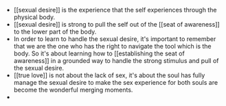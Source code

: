 - [[sexual desire]] is the experience that the self experiences through the physical body.
- [[sexual desire]] is strong to pull the self out of the [[seat of awareness]] to the lower part of the body. 
- In order to learn to handle the sexual desire, it's important to remember that we are the one who has the right to navigate the tool which is the body. So it's about learning how to [[establishing the seat of awareness]] in a grounded way to handle the strong stimulus and pull of the sexual desire.
- [[true love]] is not about the lack of sex, it's about the soul has fully manage the sexual desire to make the sex experience for both souls are become the wonderful merging moments.
- 
